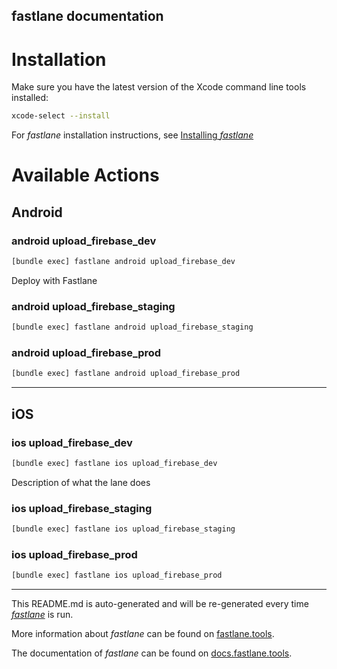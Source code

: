 fastlane documentation
----

# Installation

Make sure you have the latest version of the Xcode command line tools installed:

```sh
xcode-select --install
```

For _fastlane_ installation instructions, see [Installing _fastlane_](https://docs.fastlane.tools/#installing-fastlane)

# Available Actions

## Android

### android upload_firebase_dev

```sh
[bundle exec] fastlane android upload_firebase_dev
```

Deploy with Fastlane

### android upload_firebase_staging

```sh
[bundle exec] fastlane android upload_firebase_staging
```



### android upload_firebase_prod

```sh
[bundle exec] fastlane android upload_firebase_prod
```



----


## iOS

### ios upload_firebase_dev

```sh
[bundle exec] fastlane ios upload_firebase_dev
```

Description of what the lane does

### ios upload_firebase_staging

```sh
[bundle exec] fastlane ios upload_firebase_staging
```



### ios upload_firebase_prod

```sh
[bundle exec] fastlane ios upload_firebase_prod
```



----

This README.md is auto-generated and will be re-generated every time [_fastlane_](https://fastlane.tools) is run.

More information about _fastlane_ can be found on [fastlane.tools](https://fastlane.tools).

The documentation of _fastlane_ can be found on [docs.fastlane.tools](https://docs.fastlane.tools).
